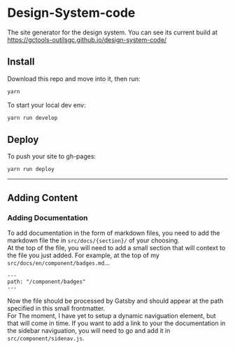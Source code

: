 # Design-System-code

The site generator for the design system. You can see its current build at  
 <a href="https://gctools-outilsgc.github.io/design-system-code/"> https://gctools-outilsgc.github.io/design-system-code/ </a>

## Install

Download this repo and move into it, then run:
```sh
yarn
```

To start your local dev env:
```sh
yarn run develop
```
## Deploy

To push your site to gh-pages:
```sh
yarn run deploy  
```
---
## Adding Content

### Adding Documentation

To add documentation in the form of markdown files, you need to add the markdown file the in `src/docs/{section}/` of your choosing.  
At the top of the file, you will need to add a small section that will context to the file you just added. For example, at the top of my `src/docs/en/component/badges.md`...
```
---
path: "/component/badges"
---
```
Now the file should be processed by Gatsby and should appear at the path specified in this small frontmatter.  
For The moment, I have yet to setup a dynamic naviguation element, but that will come in time. If you want to add a link to your the documentation in the sidebar naviguation, you will need to go and add it in `src/component/sidenav.js`.

